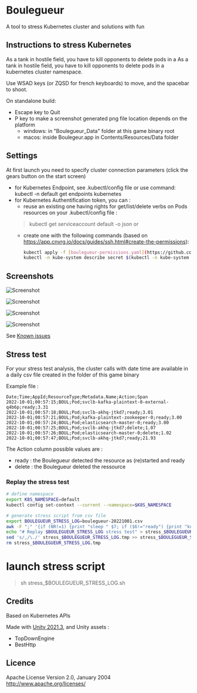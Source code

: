 # Boulegueur

A tool to stress Kubernetes cluster and solutions with fun

## Instructions to stress Kubernetes

As a tank in hostile field, you have to kill opponents to delete pods in a As a tank in hostile field, you have to kill opponents to delete pods in a kubernetes cluster namespace.

Use WSAD keys (or ZQSD for french keyboards) to move, and the spacebar to shoot.

On standalone build:
- Escape key to Quit
- P key to make a screenshot 
    generated png file location depends on the platform 
    - windows: in "Boulegueur_Data" folder at this game binary root
    - macos: inside Boulegeur.app in Contents/Resources/Data folder

## Settings

At first launch you need to specify cluster connection parameters (click the gears button on the start screen)
- for Kubernetes Endpoint, see .kubectl/config file or use command: kubectl -n default get endpoints kubernetes
- for Kubernetes Authentification token, you can :
  - reuse an existing one having rights for get/list/delete verbs on Pods resources on your .kubectl/config file :
  > kubectl get serviceaccount default -o json
  or 
  - create one with the following commands (based on https://app.cnvrg.io/docs/guides/ssh.html#create-the-permissions):
    ```bash
    kubectl apply -f [boulegueur-permissions.yaml](https://github.com/jpca/Boulegueur/blob/main/boulegueur-permissions.yaml)
    kubectl -n kube-system describe secret $(kubectl -n kube-system  get secret | grep boulegueur- | awk '{print $1}')| grep token:
    ```

## Screenshots

![Screenshot](img/screenshot_start.png?raw=true "Start")

![Screenshot](img/screenshot_menu.png?raw=true "Menu")

![Screenshot](img/screenshot_playing.png?raw=true "Playing")

![Screenshot](img/screenshot_gameover.png?raw=true "Gameover")

See [Known issues](https://github.com/jpca/Boulegueur/issues)

## Stress test

For your stress test analysis, the cluster calls with date time are available in a daily csv file created in the folder of this game binary

Example file :
```csv
Date;Time;AppId;ResourceType;Metadata.Name;Action;Span
2022-10-01;00:57:15;BOUL;Pod;svclb-kafka-plaintext-0-external-q4b6p;ready;3.31
2022-10-01;00:57:18;BOUL;Pod;svclb-akhq-jtkd7;ready;3.01
2022-10-01;00:57:21;BOUL;Pod;kafka-plaintext-zookeeper-0;ready;3.00
2022-10-01;00:57:24;BOUL;Pod;elasticsearch-master-0;ready;3.00
2022-10-01;00:57:25;BOUL;Pod;svclb-akhq-jtkd7;delete;1.07
2022-10-01;00:57:26;BOUL;Pod;elasticsearch-master-0;delete;1.02
2022-10-01;00:57:47;BOUL;Pod;svclb-akhq-jtkd7;ready;21.93
```

The Action column possible values are :
- ready : the Boulegueur detected the resource as (re)started and ready
- delete : the Boulegueur deleted the ressource

### Replay the stress test

```bash
# define namespace
export K8S_NAMESPACE=default
kubectl config set-context --current --namespace=$K8S_NAMESPACE

# generate stress script from csv file
export BOULEGUEUR_STRESS_LOG=boulegueur-20221001.csv
awk -F ";" '{if (NR!=1) {print "sleep " $7; if ($6!="ready") {print "kubectl " $6 " " $4 " " $5;}}}' $BOULEGUEUR_STRESS_LOG > stress_$BOULEGUEUR_STRESS_LOG.tmp
echo "# Replay $BOULEGUEUR_STRESS_LOG stress test" > stress_$BOULEGUEUR_STRESS_LOG.sh
sed 's/,/\./' stress_$BOULEGUEUR_STRESS_LOG.tmp >> stress_$BOULEGUEUR_STRESS_LOG.sh
rm stress_$BOULEGUEUR_STRESS_LOG.tmp
```

# launch stress script
> sh stress_$BOULEGUEUR_STRESS_LOG.sh

## Credits

Based on Kubernetes APIs

Made with [Unity 2021.3](https://unity3d.com/fr/get-unity/download),
and Unity assets :
- TopDownEngine
- BestHttp

## Licence

Apache License
Version 2.0, January 2004
http://www.apache.org/licenses/

